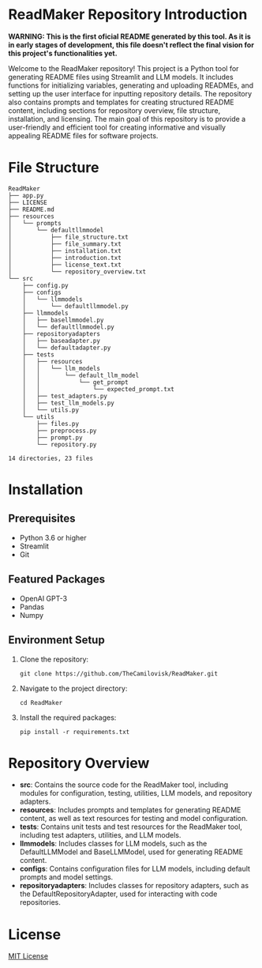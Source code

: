 # ReadMaker Repository Introduction

**WARNING: This is the first oficial README generated by this tool. As it is in early stages of development, this file doesn't reflect the final vision for this project's functionalities yet.**

Welcome to the ReadMaker repository! This project is a Python tool for generating README files using Streamlit and LLM models. It includes functions for initializing variables, generating and uploading READMEs, and setting up the user interface for inputting repository details. The repository also contains prompts and templates for creating structured README content, including sections for repository overview, file structure, installation, and licensing. The main goal of this repository is to provide a user-friendly and efficient tool for creating informative and visually appealing README files for software projects.

# File Structure

```
ReadMaker
├── app.py
├── LICENSE
├── README.md
├── resources
│   └── prompts
│       └── defaultllmmodel
│           ├── file_structure.txt
│           ├── file_summary.txt
│           ├── installation.txt
│           ├── introduction.txt
│           ├── license_text.txt
│           └── repository_overview.txt
└── src
    ├── config.py
    ├── configs
    │   └── llmmodels
    │       └── defaultllmmodel.py
    ├── llmmodels
    │   ├── basellmmodel.py
    │   └── defaultllmmodel.py
    ├── repositoryadapters
    │   ├── baseadapter.py
    │   └── defaultadapter.py
    ├── tests
    │   ├── resources
    │   │   └── llm_models
    │   │       └── default_llm_model
    │   │           └── get_prompt
    │   │               └── expected_prompt.txt
    │   ├── test_adapters.py
    │   ├── test_llm_models.py
    │   └── utils.py
    └── utils
        ├── files.py
        ├── preprocess.py
        ├── prompt.py
        └── repository.py

14 directories, 23 files
```

# Installation

## Prerequisites
- Python 3.6 or higher
- Streamlit
- Git

## Featured Packages
- OpenAI GPT-3
- Pandas
- Numpy

## Environment Setup
1. Clone the repository:
   ```
   git clone https://github.com/TheCamilovisk/ReadMaker.git
   ```
2. Navigate to the project directory:
   ```
   cd ReadMaker
   ```
3. Install the required packages:
   ```
   pip install -r requirements.txt
   ```

# Repository Overview

- **src**: Contains the source code for the ReadMaker tool, including modules for configuration, testing, utilities, LLM models, and repository adapters.
- **resources**: Includes prompts and templates for generating README content, as well as text resources for testing and model configuration.
- **tests**: Contains unit tests and test resources for the ReadMaker tool, including test adapters, utilities, and LLM models.
- **llmmodels**: Includes classes for LLM models, such as the DefaultLLMModel and BaseLLMModel, used for generating README content.
- **configs**: Contains configuration files for LLM models, including default prompts and model settings.
- **repositoryadapters**: Includes classes for repository adapters, such as the DefaultRepositoryAdapter, used for interacting with code repositories.

# License

[MIT License](https://github.com/TheCamilovisk/ReadMaker/blob/main/LICENSE)